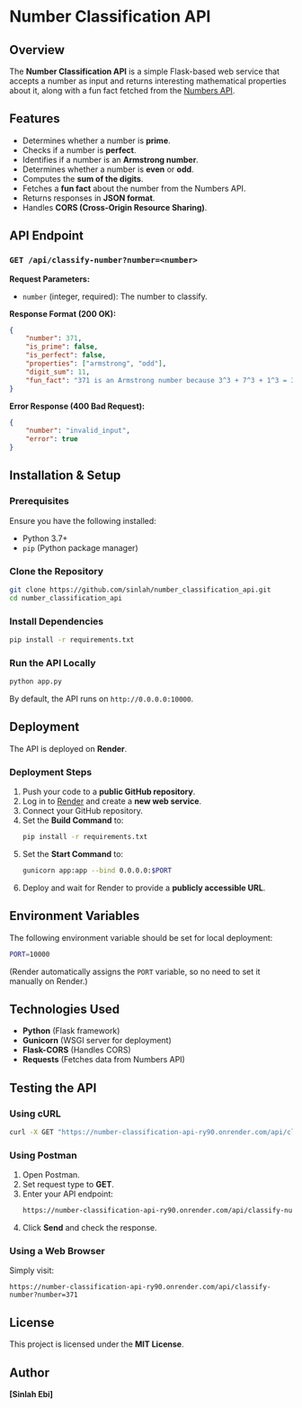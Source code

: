 # Number Classification API

## Overview
The **Number Classification API** is a simple Flask-based web service that accepts a number as input and returns interesting mathematical properties about it, along with a fun fact fetched from the [Numbers API](http://numbersapi.com/#42).

## Features
- Determines whether a number is **prime**.
- Checks if a number is **perfect**.
- Identifies if a number is an **Armstrong number**.
- Determines whether a number is **even** or **odd**.
- Computes the **sum of the digits**.
- Fetches a **fun fact** about the number from the Numbers API.
- Returns responses in **JSON format**.
- Handles **CORS (Cross-Origin Resource Sharing)**.

## API Endpoint
### `GET /api/classify-number?number=<number>`
**Request Parameters:**
- `number` (integer, required): The number to classify.

**Response Format (200 OK):**
```json
{
    "number": 371,
    "is_prime": false,
    "is_perfect": false,
    "properties": ["armstrong", "odd"],
    "digit_sum": 11,
    "fun_fact": "371 is an Armstrong number because 3^3 + 7^3 + 1^3 = 371"
}
```

**Error Response (400 Bad Request):**
```json
{
    "number": "invalid_input",
    "error": true
}
```

## Installation & Setup
### Prerequisites
Ensure you have the following installed:
- Python 3.7+
- `pip` (Python package manager)

### Clone the Repository
```sh
git clone https://github.com/sinlah/number_classification_api.git
cd number_classification_api
```

### Install Dependencies
```sh
pip install -r requirements.txt
```

### Run the API Locally
```sh
python app.py
```
By default, the API runs on `http://0.0.0.0:10000`.

## Deployment
The API is deployed on **Render**.

### Deployment Steps
1. Push your code to a **public GitHub repository**.
2. Log in to [Render](https://render.com/) and create a **new web service**.
3. Connect your GitHub repository.
4. Set the **Build Command** to:
   ```sh
   pip install -r requirements.txt
   ```
5. Set the **Start Command** to:
   ```sh
   gunicorn app:app --bind 0.0.0.0:$PORT
   ```
6. Deploy and wait for Render to provide a **publicly accessible URL**.

## Environment Variables
The following environment variable should be set for local deployment:
```sh
PORT=10000
```
(Render automatically assigns the `PORT` variable, so no need to set it manually on Render.)

## Technologies Used
- **Python** (Flask framework)
- **Gunicorn** (WSGI server for deployment)
- **Flask-CORS** (Handles CORS)
- **Requests** (Fetches data from Numbers API)

## Testing the API
### Using cURL
```sh
curl -X GET "https://number-classification-api-ry90.onrender.com/api/classify-number?number=371"
```

### Using Postman
1. Open Postman.
2. Set request type to **GET**.
3. Enter your API endpoint:
   ```sh
   https://number-classification-api-ry90.onrender.com/api/classify-number?number=371
   ```
4. Click **Send** and check the response.

### Using a Web Browser
Simply visit:
```
https://number-classification-api-ry90.onrender.com/api/classify-number?number=371
```

## License
This project is licensed under the **MIT License**.

## Author
**[Sinlah Ebi]**

